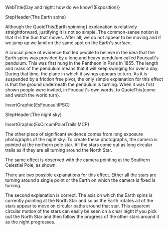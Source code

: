 WebTitle{Day and night: how do we know?(Exposition)}

StepHeader{The Earth spins}

Although the QuoteThis{Earth spinning} explanation is relatively straightforward, justifying it is not so simple. The common-sense notion is that it is the Sun that moves. After all, we do not appear to be moving and if we jump up we land on the same spot on the Earth's surface.

A crucial piece of evidence that led people to believe in the idea that the Earth spins was provided by a long and heavy pendulum called Foucault's pendulum. This was first hung in the Pantheon in Paris in 1855. The length and mass of the pendulum means that it will keep swinging for over a day. During that time, the plane in which it swings appears to turn. As it is suspended by a friction free pivot, the only simple explanation for this effect is that the ground underneath the pendulum is turning. When it was first shown people were invited, in Foucault's own words, to QuoteThis{come and watch the world turn}.

InsertGraphic{EsFoucaultIPSC}


StepHeader{The night sky}

InsertGraphic{EsCircumPolarTrailsIMCP}

The other piece of significant evidence comes from long exposure photographs of the night sky. To create these photographs, the camera is pointed at the northern pole star. All the stars come out as long circular trails as if they are all turning around the North Star.

The same effect is observed with the camera pointing at the Southern Celestial Pole, as shown.

There are two possible explanations for this effect. Either all the stars are turning around a single point or the Earth on which the camera is fixed is turning.

The second explanation is correct. The axis on which the Earth spins is currently pointing at the North Star and so as the Earth rotates all of the stars appear to move on circular paths around that star. This apparent circular motion of the stars can easily be seen on a clear night if you pick out the North Star and then follow the progress of the other stars around it as the night progresses.
